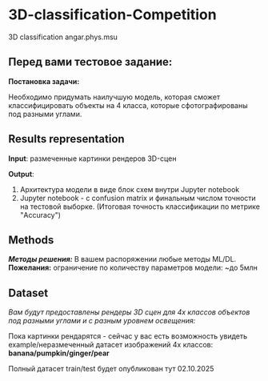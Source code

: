 # 3D-classification-Competition
3D classification angar.phys.msu


## Перед вами тестовое задание:

**Постановка задачи:** 

Необходимо придумать наилучшую модель, которая сможет классифицировать объекты на 4 класса, которые сфотографированы под разными углами. 

## Results representation
**Input**: размеченные картинки рендеров 3D-сцен

**Output**: 
1. Архитектура модели в виде блок схем внутри Jupyter notebook
2. Jupyter notebook - с confusion matrix и финальным числом точности на тестовой выборке.
(Итоговая точность классификации по метрике "Accuracy")




## Methods
***Методы решения:***
В вашем распоряжении любые методы ML/DL. 
**Пожелания:**  ограничение по количеству параметров модели: ~до 5млн 


## Dataset
*Вам будут предоставлены рендеры 3D сцен для 4х классов объектов под разными углами и с разным уровнем освещения:*

Пока картинки рендарятся - сейчас у вас есть возможность увидеть example/неразмеченный датасет изображений 4х классов: **banana/pumpkin/ginger/pear**


Полный датасет train/test будет опубликован тут 02.10.2025
